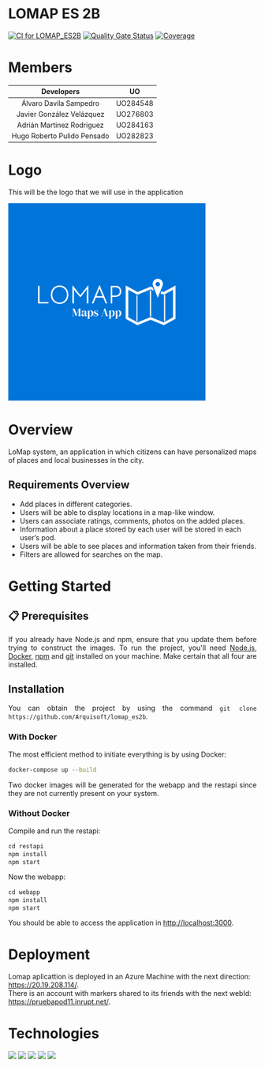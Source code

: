 # LOMAP ES 2B
[![CI for LOMAP_ES2B](https://github.com/Arquisoft/lomap_es2b/actions/workflows/lomap_es2b.yml/badge.svg)](https://github.com/Arquisoft/lomap_es2b/actions/workflows/lomap_es2b.yml)
[![Quality Gate Status](https://sonarcloud.io/api/project_badges/measure?project=Arquisoft_lomap_es2b&metric=alert_status)](https://sonarcloud.io/summary/new_code?id=Arquisoft_lomap_es2b)
[![Coverage](https://sonarcloud.io/api/project_badges/measure?project=Arquisoft_lomap_es2b&metric=coverage)](https://sonarcloud.io/summary/new_code?id=Arquisoft_lomap_es2b)

# Members
 |        Developers        |         UO        |
|:-----------------------------:|:------------------:|
|     Álvaro Davila Sampedro     | UO284548 |
|    Javier González Velázquez     | UO276803 | 
|  Adrián Martinez Rodriguez | UO284163 |
| Hugo Roberto Pulido Pensado| UO282823 |

# Logo
<p>
This will be the logo that we will use in the application
</p>
<img src="https://github.com/Arquisoft/lomap_es2b/blob/master/webapp/src/assets/img/logo-color.svg" height="400">

# Overview
LoMap system, an application in which citizens can have personalized maps of places and local businesses in the city.
## Requirements Overview
* Add places in different categories.
* Users will be able to display locations in a map-like window.
* Users can associate ratings, comments, photos on the added places.
* Information about a place stored by each user will be stored in each user’s pod.
* Users will be able to see places and information taken from their friends.
* Filters are allowed for searches on the map.

# Getting Started
## 📋 Prerequisites

<p align="justify">If you already have Node.js and npm, ensure that you update them before trying to construct the images. To run the project, you'll need <a href="https://nodejs.org/en/download">Node.js</a>, <a href="https://www.docker.com/">Docker</a>, <a href="https://docs.npmjs.com/downloading-and-installing-node-js-and-npm">npm</a> and <a href="https://git-scm.com/downloads">git</a> installed on your machine. Make certain that all four are installed.</p>

## Installation
<p align="justify">You can obtain the project by using the command <code>git clone https://github.com/Arquisoft/lomap_es2b</code>.</p>

### With Docker
<p align="justify">The most efficient method to initiate everything is by using Docker:</p>

```sh
docker-compose up --build
```
<p align="justify">Two docker images will be generated for the webapp and the restapi since they are not currently present on your system.</p>

### Without Docker
<p align="justify">Compile and run the restapi:</p>

```shell
cd restapi
npm install
npm start
```

<p align="justify">Now the webapp:</p>

```shell
cd webapp
npm install
npm start
```

You should be able to access the application in [http://localhost:3000](http://localhost:3000).

# Deployment
Lomap aplicattion is deployed in an Azure Machine with the next direction: https://20.19.208.114/. <br/>
There is an account with markers shared to its friends with the next webId: https://pruebapod11.inrupt.net/. 

# Technologies

<p float="left">
<img src="https://blog.wildix.com/wp-content/uploads/2020/06/react-logo.jpg" height="100">
<img src="https://miro.medium.com/max/1200/0*RbmfNyhuBb8G3LWh.png" height="100">
<img src="https://miro.medium.com/max/365/1*Jr3NFSKTfQWRUyjblBSKeg.png" height="100">
<img src="http://www.cursosgis.com/wp-content/uploads/2017/11/logomapbox.png" height="100">
<img src="https://uploads-ssl.webflow.com/62d722f9cc456d1fb015d3e7/636ab9d11b3a3c638e8bbad7_opengraph.png" height="100">
</p>
